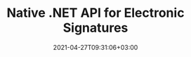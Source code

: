 ---
############################# Static ############################
layout: "product"
date: 2021-04-27T09:31:06+03:00
draft: false

product: "Signature"
product_tag: "signature"
platform: ".NET"
platform_tag: "net"

############################# Head ############################
head_title: ".NET Digital Signature API – Electronic Sign PDF Word Excel Images"
head_description: "C# .NET digital signature API, eSignature library to electronically sign PDF, Word, Excel spreadsheets, PowerPoint, images & graphics document formats."

############################# Header ############################
title: "Native .NET API for Electronic Signatures"
description: "‎Add Digital Signatures to Document Formats & Implement popular eSignature Types (Text, Image, QR-Code, Barcode, Stamp, & Metadata) in .NET Applications.‎"
button:
    enable: true

############################# SubMenu ############################
submenu:
    enable: true
    
    left:
        img_alt: "GroupDocs.Signature for .NET"
        image: "https://www.groupdocs.cloud/templates/groupdocs/images/product-logos/groupdocs-signature-net.png"
        product: "GroupDocs.Signature"
        platform: ".NET"

    middle:
        button:
            # button loop
            - link: "#overview"
              text: "Overview"

            # button loop
            - link: "#features"
              text: "Features"

            # button loop
            - link: "#support"
              text: "Support"

            # button loop
            - link: "https://products.groupdocs.app/signature"
              text: "Live Demo"

            # button loop
            - link: "https://purchase.groupdocs.com/pricing/signature/net"
              text: "Pricing"

    right:
        link_download: "https://downloads.groupdocs.com/signature"
        link_learn: "https://docs.groupdocs.com/signature/net/"
        link_buy: "https://purchase.groupdocs.com"

############################# Overview ############################
overview:
    enable: true
    content: |
      Use GroupDocs.Signature for .NET API to build applications in C#, ASP.NET and other .NET-based technologies, that allow you to sign digital business documents such as PDF, Microsoft Word, Excel spreadsheets, PowerPoint presentations, images, OpenDocument and other industry standard file formats without needing to install any additional software. This electronic signature library is simple to work with and .NET Developers can easily add advanced digital signature features in their applications, empowering users to securely sign, search and verify e-Signatures from popular document formats. It supports implementing a variety of signature types like text, image, barcode, QR-code, form field, stamp and metadata.  

      The document signature API empowers you with simple and advanced search options to locate your required signatures on a document in a flash. The options to apply signature styling, appearance management and customize signature properties such as dimensions, shadow, alignment and more is also doable with this feature-rich document signing API.  

      GroupDocs.Signature for .NET can be used in any development environment that supports .NET platform. It is compatible with all .NET based languages and supports popular operating systems (Windows, Linux, MacOS) where Mono or .NET frameworks (including .NET Core) can be installed.
    tabs:
      enable: true
      
      ## TAB ONE ##
      tab_one:
        description: |
          Following is an overview of GroupDocs.Signature for .NET:
      
        left:
          enable: true
          icon: "fab fa-html5"
          title: "Signature Types"
          content: |
            * Text Signature
            * Image Signature
            * Digital Signatures
            * QR-Code Signature
            * Barcode Signature
            * Stamp Signature
            * Metadata Signature
      
      ## TAB TWO ##
      tab_two:
        description: |
          GroupDocs.Signature for .NET supports viewing all popular [document file formats](https://docs.groupdocs.com/signature/net/supported-document-formats/). With just a few lines of code, add PDF signature, Microsoft Office Word, Excel spreadsheet, Image, HTML, Outlook email, OneNote, Project and graphics viewing capabilities in your .NET applications.‎

        left:
          enable: true
          table:
            # table loop
            - title: "Microsoft Office"
              content: |
                * **Word:** DOC, DOCX, DOCM, DOT, DOTX, DOTM, RTF, TXT‎
                * **Excel:** XLS, XLSX, XLSM, XLSB, XLTM, XLT, XLTM, XLTX, XLAM, SXC, SpreadsheetML
                * **PowerPoint:** PPT, PPTX, PPS, PPSX, PPSM, POT, POTM, POTX, PPTM

        right:
          enable: true
          table:
            # table loop
            - title: "Images & Other Formats"
              content: |
                * **Images**: JPG, BMP, PNG, TIFF, GIF, DCM, WEBP
                * **OpenDocument**: ODT, OTT, OTS, ODS, ODP, OTP, ODG
                * **Jpeg2000**: JP2, JPF, JPX, J2K, J2C, JPM
                * **Metafiles**: EMF, WMF, CMX
                * **Portable**: PDF
                * **Scalable Vector Graphics**: CDR, SVG
                * **Adobe Photoshop**: PSD
                * **Others**: DJVU

      ## TAB THREE ##
      tab_three:
        description: |
          GroupDocs.Signature for .NET supports following Operating Systems, Frameworks & Package Managers:‎
        
        left:
          enable: true
          table:
            # table loop
            - icon: "fab fa-windows"
              title: "Operating Systems"
              content: |
                * Windows Desktop
                * Windows Server
                * Windows Azure
                * Linux
                * MacOS

            # table loop
            - icon: "fas fa-code"
              title: "Supported Frameworks"
              content: |
                * .NET Framework 2.0 or higher
                * Mono Framework 1.2 or higher
                * .NET Standard 2.0
                * .NET Core 2.0
                * .NET Core 2.1

        right:
          enable: true
          table:
            # table loop
            - icon: "fas fa-box"
              title: "Package Manager"
              content: |
                * NuGet

            # table loop
            - icon: "fas fa-tools"
              title: "Development Environments"
              content: |
                * Microsoft Visual Studio
                * Xamarin.Android
                * Xamarin.IOS
                * Xamarin.Mac
                * MonoDevelop

############################# Features ############################
features:
    enable: true
    title: "GroupDocs.Signature for .NET Features"

    feature:
      # feature loop
      - icon: "fas fa-copy"
        content: "Create, Search, Update, Hide, Verify and Delete e-Signatures from Supported Document Formats"

      # feature loop
      - icon: "fas fa-eye"
        content: "Specify XML Advanced Electronic Signatures (XAdES) for Excel Spreadsheets"

      # feature loop
      - icon: "fas fa-bolt"
        content: "Retrieve Image Content from Documents Signed with QR-Code, BarCode & Image Signatures"
      
      # feature loop
      - icon: "fas fa-file-powerpoint"
        content: "Set Height, Width, Margins & Alignment for Text or Image Signature & Place on Specific Page"

      # feature loop
      - icon: "fas fa-code"
        content: "Search, Verify and Digitally Sign PowerPoint Presentation Documents"

      # feature loop
      - icon: "fas fa-cloud"
        content: "Sign Word Processing Document Formats with Native Text Watermarks"

      # feature loop
      - icon: "fas fa-remove-format"
        content: "Supports Rounded Corners for Rectangular Stamp Signature Types"

      # feature loop
      - icon: "fas fa-comment-slash"
        content: "Apply Text or Image Signature on Specific Excel Sheet or Set eSignature across all Sheets"

      # feature loop
      - icon: "fas fa-location-arrow"
        content: "Specify Particular Row & Column Number to Place Text or Image Signature in Excel Sheet"

      # feature loop
      - icon: "fas fa-border-all"
        content: "Apply Shadow to Text Signature in Microsoft PowerPoint & Setup its Color, Angle & Transparency"

      # feature loop
      - icon: "fas fa-wrench"
        content: "Configure Text Signature Border Styles & Font Options for Excel Sheets"

      # feature loop
      - icon: "fas fa-columns"
        content: "Set Image Signature Type, e.g. Round or Square & Configure Margins, Font Color, Rotation"

      # feature loop
      - icon: "fas fa-file-word"
        content: "Apply Digital Certificates to Documents, Spreadsheets & PDF File with Signature Line"

      # feature loop
      - icon: "fas fa-envelope"
        content: "Perform Color Settings, Apply Transparency & Rotation to Text Signature"

      # feature loop
      - icon: "fas fa-print"
        content: "Setup Brightness & Grayscale Options & Specify Indentation of Image Signature in an Image"

      # feature loop
      - icon: "fas fa-file-archive"
        content: "Embed Custom Objects, Serialize as well as Encrypt and Decrypt Metadata Signature Values of PDF Document"

      # feature loop
      - icon: "fas fa-lock"
        content: "Hide, Remove or Customize the Appearance of Digital Signatures from PDF Documents"

      # feature loop
      - icon: "fas fa-file-code"
        content: "Sign PDF Documents with Digital Form Field, and Text Signature as Image, Annotation, Sticker or Watermark"
      
      # feature loop
      - icon: "fas fa-fill-drip"
        content: "Put Text Signature into Form Fields of MS Word & PDF Documents"

      # feature loop
      - icon: "fas fa-file-excel"
        content: "Specify Arbitrary Pages of Documents for Processing Signature or eSignature Extended Verification for Word Files"

      # feature loop
      - icon: "fas fa-heading"
        content: "Save Signed Image File in Different Format & Export Signed Spreadsheet as Image or Multi-Page TIFF"

      # feature loop
      - icon: "fas fa-project-diagram"
        content: "Assign, Modify & Remove Password to Signed Files & Apply eSignature to Password Protected Files"

      # feature loop
      - icon: "fas fa-cube"
        content: "eSign Worksheets, PowerPoint Slides, Word Documents & Images with Custom Objects in Metadata"

      # feature loop
      - icon: "fab fa-uncharted"
        content: "Setup Signature Brush Styles as Solid, Texture, Linear Gradient & Radial Gradient"

      # feature loop
      - icon: "fab fa-uncharted"
        content: "Sign Documents with Custom Encrypted QR-Code Text or Data"

      # feature loop
      - icon: "fab fa-uncharted"
        content: "Search & Sign Files with DjVu Format as Image Document"

      # feature loop
      - icon: "fab fa-uncharted"
        content: "Extract Document Information, e.g., Page Count, through File URL"

      # feature loop
      - icon: "fab fa-uncharted"
        content: "Search, Sign & Verify CorelDraw Files as Image Documents"

      # feature loop
      - icon: "fab fa-uncharted"
        content: "Keep History of Processed or Deleted Signatures Information Stored in the Metadata"

      # feature loop
      - icon: "fab fa-uncharted"
        content: "Add Custom Data Object, VCard or Email Object to QR-Code & Verify Encrypted QR-Code in PDF Files"

    more_feature:
      # more_feature_loop
      - title: "Easily Add Digital Signatures"
        content: |
          GroupDocs.Signature for .NET API allows you to add various types of signatures to supported file formats. The signature types, such as Text, Image, Digital, Stamp, QR-Code, Barcode, and Metadata can be applied using GroupDocs.Signature for .NET. Following code example shows how to apply text signature to a PDF document:‎

          ```cs
          using (Signature signature = new Signature("D:\\sample.pdf"))
          {
          TextSignOptions options = new TextSignOptions("John Smith")
          {
          // set Text color
          ForeColor = Color.Red
          };
          // sign document to file
          signature.Sign("D:\\signed.pdf", options);
          }
          ```
      # more_feature_loop
      - title: "Supported Barcode Signature Types"
        content: "Our signature manipulation API offers you feature to apply barcode signatures to supported document formats. GroupDocs.Signature for .NET supports various barcode types, such as, Code128, Code39Extended, Code39Standard, EAN14, EAN8, ITF14, UPCA, and UPCE. A static object named “AllTypes” is also provided to support all registered barcode types.‎"

      # more_feature_loop
      - title: "Search Signatures & Certificates"
        content: |
          GroupDocs.Signature for .NET API, allows you to search for Digital certificates from Word documents, Excel spreadsheets, and PDF files. You can also fetch all digital certificates registered in system. Metadata signatures can also be searched in Word documents, Excel spreadsheets, images and PDF files, using GroupDocs.Signature for .NET API.  

          Through GroupDocs.Signature for .NET API, you can search QR-Code and Barcode signatures in any document, presentation, spreadsheet, image, as well as PDF file, and fetch the search progress. You can also search custom data object from documents signed with QR-Code Signature.

      # more_feature_loop
      - title: "Advanced Search Options for Barcode"
        content: "You can search and locate your required barcode through GroupDocs.Signature for.NET API very easily, as our signature API offers advanced search options. These enable you to search barcode on a particular page, search throughout a document, specify different pages to search (first, last, even, odd), search for barcode of particular encoding type, search barcode based on specific text string, or search barcode based on string with “contains” option."

############################# Support ############################
support:
    enable: true

############################# Solutions ############################
solutions:
    enable: true
    title: "GroupDocs.Signature offers document viewing APIs for other popular development environments"

    solution:
        # solution loop
        - img_alt: "GroupDocs.Signature for Java"
          image: "https://www.groupdocs.cloud/templates/groupdocs/images/product-logos/groupdocs-signature-java.png"
          product: "GroupDocs.Signature"
          platform: "Java"
          link: "/signature/java/"

############################# Back to top ###############################
back_to_top:
  enable: true
---